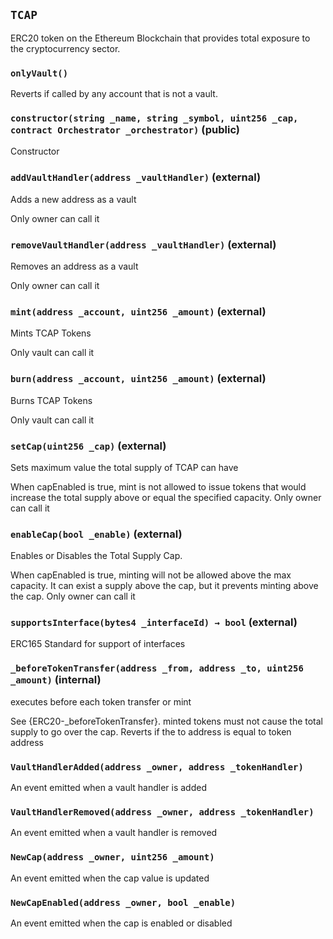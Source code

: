 ## `TCAP`

ERC20 token on the Ethereum Blockchain that provides total exposure to the cryptocurrency sector.



### `onlyVault()`

Reverts if called by any account that is not a vault.




### `constructor(string _name, string _symbol, uint256 _cap, contract Orchestrator _orchestrator)` (public)

Constructor




### `addVaultHandler(address _vaultHandler)` (external)

Adds a new address as a vault


Only owner can call it

### `removeVaultHandler(address _vaultHandler)` (external)

Removes an address as a vault


Only owner can call it

### `mint(address _account, uint256 _amount)` (external)

Mints TCAP Tokens


Only vault can call it

### `burn(address _account, uint256 _amount)` (external)

Burns TCAP Tokens


Only vault can call it

### `setCap(uint256 _cap)` (external)

Sets maximum value the total supply of TCAP can have


When capEnabled is true, mint is not allowed to issue tokens that would increase the total supply above or equal the specified capacity.
Only owner can call it

### `enableCap(bool _enable)` (external)

Enables or Disables the Total Supply Cap.


When capEnabled is true, minting will not be allowed above the max capacity. It can exist a supply above the cap, but it prevents minting above the cap.
Only owner can call it

### `supportsInterface(bytes4 _interfaceId) → bool` (external)

ERC165 Standard for support of interfaces




### `_beforeTokenTransfer(address _from, address _to, uint256 _amount)` (internal)

executes before each token transfer or mint


See {ERC20-_beforeTokenTransfer}.
minted tokens must not cause the total supply to go over the cap.
Reverts if the to address is equal to token address


### `VaultHandlerAdded(address _owner, address _tokenHandler)`

An event emitted when a vault handler is added



### `VaultHandlerRemoved(address _owner, address _tokenHandler)`

An event emitted when a vault handler is removed



### `NewCap(address _owner, uint256 _amount)`

An event emitted when the cap value is updated



### `NewCapEnabled(address _owner, bool _enable)`

An event emitted when the cap is enabled or disabled



